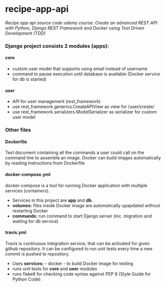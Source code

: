 # recipe-app-api
*Recipe app api source code
udemy course: Create an advanced REST API with Python, Django REST Framework and Docker using Test Driven Development (TDD)*

### Django project consists 2 modules (apps):
#### core
- custom user model that supports using email instead of username
- command to pause execution until database is available (Docker service for db is started)
#### user
- API for user management (rest_framework)
- use rest_framework.generics.CreateAPIView as view for /user/create/
- use rest_framework.serializers.ModelSerializer as serializer for custom user model

### Other files
#### Dockerfile
Text document containing all the commands a user could call on the command line to assemble an image. Docker can build images automatically by reading instructions from Dockerfile

#### docker-compose.yml
docker-compose is a tool for running Docker application with multiple services (containers).
- Services in this project are **app** and **db**. 
- **volumes:** files inside Docker image are automatically upapdated without restarting Docker
- **commands:** run command to start Django server (inc. migration and waiting for db service)
  
#### travis.yml
Travis is continuous integration service, that can be activated for given github repository. It can be configured to run unit tests every time a new commit is pushed to repository.
- Uses **services:** - docker - to build Docker image for testing
- runs unit tests for **core** and **user** modules
- runs flake8 for checking code syntax against PEP 8 (Style Guide for Python Code)
